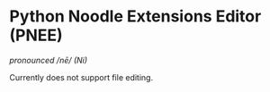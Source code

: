 # Python Noodle Extensions Editor (PNEE)
*pronounced /nē/ (Ni)*
 
Currently does not support file editing. 
